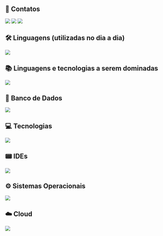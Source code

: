 ## 📱 Contatos
<div>
<a href="https://instagram.com/xleomarinelli" target="_blank"><img src="https://skillicons.dev/icons?i=instagram" target="_blank"></a>
<a href = "mailto:leonardomarinelli01@gmail.com"><img src="https://skillicons.dev/icons?i=gmail" target="_blank"></a>
<a href="https://www.linkedin.com/in/leomarinelli" target="_blank"><img src="https://skillicons.dev/icons?i=linkedin" target="_blank"></a>   
</div>

## 🛠️ Linguagens (utilizadas no dia a dia)
<div>
<img src="https://skillicons.dev/icons?i=java,dotnet,cs,py,kotlin,html,htmx,css,js"/>
</div>

## 📚 Linguagens e tecnologias a serem dominadas
<div>
<img src="https://skillicons.dev/icons?i=angular,aws,go,c"/>
</div>
 
## 📃 Banco de Dados
<div> 
<img src="https://skillicons.dev/icons?i=mysql,postgres,mongodb"/>
</div>

## 💻 Tecnologias
<div> 
<img src="https://skillicons.dev/icons?i=spring,docker,git,github,kafka,maven,flask,selenium,hibernate,opencv,unity,postman"/>
</div>

## 📟 IDEs
<div> 
<img src="https://skillicons.dev/icons?i=idea,visualstudio,vscode,pycharm"/>
</div>

## ⚙️ Sistemas Operacionais
<div> 
<img src="https://skillicons.dev/icons?i=windows,linux"/>
</div>

## ☁️ Cloud
<div> 
<img src="https://skillicons.dev/icons?i=gcp"/>
</div>
